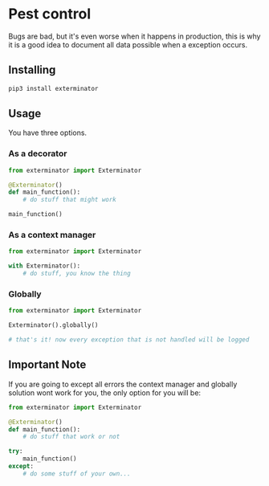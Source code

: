# Pest control

Bugs are bad, but it's even worse when it happens in production, this is why it is a good idea to document all data possible when a exception occurs.

## Installing

``` bash
pip3 install exterminator
```

## Usage

You have three options.

### As a decorator

``` python
from exterminator import Exterminator

@Exterminator()
def main_function():
    # do stuff that might work

main_function()
```

### As a context manager

``` python
from exterminator import Exterminator

with Exterminator():
    # do stuff, you know the thing
```

### Globally

``` python
from exterminator import Exterminator

Exterminator().globally()

# that's it! now every exception that is not handled will be logged
```

## Important Note

If you are going to except all errors the context manager and globally solution wont work for you, the only option for you will be:

``` python
from exterminator import Exterminator

@Exterminator()
def main_function():
    # do stuff that work or not

try:
    main_function()
except:
    # do some stuff of your own...
```
